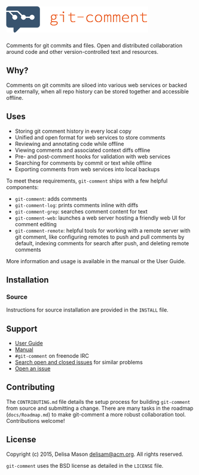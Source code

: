# ![git-comment](docs/header.png)

Comments for git commits and files. Open and distributed collaboration
around code and other version-controlled text and resources.

## Why?

Comments on git commits are siloed into various web services or backed
up externally, when all repo history can be stored together and
accessible offline.

## Uses

* Storing git comment history in every local copy
* Unified and open format for web services to store comments
* Reviewing and annotating code while offline
* Viewing comments and associated context diffs offline
* Pre- and post-comment hooks for validation with web services
* Searching for comments by commit or text while offline
* Exporting comments from web services into local backups

To meet these requirements, `git-comment` ships with a few helpful
components:

* `git-comment`: adds comments
* `git-comment-log`: prints comments inline with diffs
* `git-comment-grep`: searches comment content for text
* `git-comment-web`: launches a web server hosting a friendly web UI for
  comment editing
* `git-comment-remote`: helpful tools for working with a remote server
  with git comment, like configuring remotes to push and pull comments
  by default, indexing comments for search after push, and deleting remote
  comments

More information and usage is available in the manual or the User Guide.

## Installation

### Source

Instructions for source installation are provided in the `INSTALL` file.

## Support

* [User
  Guide](https://github.com/kattrali/git-comment/blob/master/docs/User%20Guide.md)
* [Manual](https://github.com/kattrali/git-comment/tree/master/docs/man)
* `#git-comment` on freenode IRC
* [Search open and closed
  issues](https://github.com/kattrali/git-comment/issues?utf8=✓&q=is%3Aissue) for similar problems
* [Open an issue](https://github.com/kattrali/git-comment/issues/new)

## Contributing

The `CONTRIBUTING.md` file details the setup process for building
`git-comment` from source and submitting a change. There are many tasks
in the roadmap (`docs/Roadmap.md`) to make git-comment a more robust
collaboration tool. Contributions welcome!

## License

Copyright (c) 2015, Delisa Mason <delisam@acm.org>. All rights reserved.

`git-comment` uses the BSD license as detailed in the `LICENSE` file.

